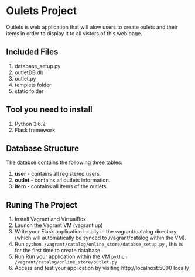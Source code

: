 
# Oulets Project

Outlets is web application that will alow users to create oulets and their items in order to display it to all vistors of this web page.


## Included Files
1. database_setup.py
1. outletDB.db
1. outlet.py
1. templets folder
1. static folder

## Tool you need to install
1. Python 3.6.2
1. Flask framework

## Database Structure
The databse contains the following three tables: 
1. **user** - contains all registered users.  
1. **outlet** - contains all outlets information.
1. **item** - contains all items of the outlets.

## Runing The Project
1. Install Vagrant and VirtualBox
1. Launch the Vagrant VM (vagrant up)
1. Write your Flask application locally in the vagrant/catalog directory (which will automatically be synced to /vagrant/catalog within the VM).
1. Run  `python /vagrant/catalog/online_store/databse_setup.py` , this is for the first time to create database.
1. Run Run your application within the VM `python /vagrant/catalog/online_store/outlet.py`
1. Access and test your application by visiting http://localhost:5000 locally
